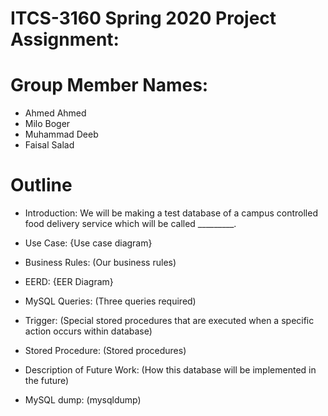 # ITCS-3160 Spring 2020 Project Assignment:

# Group Member Names:
- Ahmed Ahmed
- Milo Boger
- Muhammad Deeb
- Faisal Salad

# Outline
- Introduction:
  We will be making a test database of a campus controlled food delivery service which will be called _________. <elaborate on intro some more>

- Use Case:
  {Use case diagram}
  
- Business Rules:
  (Our business rules)
  
- EERD:
  {EER Diagram}
  
- MySQL Queries:
  (Three queries required)
  
- Trigger:
  (Special stored procedures that are executed when a specific action occurs within database)
  
- Stored Procedure:
  (Stored procedures)
  
- Description of Future Work:
  (How this database will be implemented in the future)
  
- MySQL dump:
  (mysqldump)
